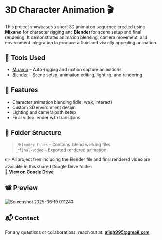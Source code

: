 # 3D Character Animation 🎬

This project showcases a short 3D animation sequence created using **Mixamo** for character rigging and **Blender** for scene setup and final rendering. It demonstrates animation blending, camera movement, and environment integration to produce a fluid and visually appealing animation.

## 🔧 Tools Used
- [Mixamo](https://www.mixamo.com/) – Auto-rigging and motion capture animations
- [Blender](https://www.blender.org/) – Scene setup, animation editing, lighting, and rendering

## 🎯 Features
- Character animation blending (idle, walk, interact)
- Custom 3D environment design
- Lighting and camera path setup
- Final video render with transitions

## 📂 Folder Structure
> `/blender-files` – Contains .blend working files  
> `/final-video` – Exported rendered animation

👉 All project files including the Blender file and final rendered video are available in this shared Google Drive folder:  
**[📁 View on Google Drive](https://drive.google.com/drive/folders/1W9-kHIKn9ucFiFSr2oAEmYXieSISuQB_?usp=drive_link)**

## 📽️ Preview  
![Screenshot 2025-06-19 011243](https://github.com/user-attachments/assets/9634dbd2-4363-4d2d-afcf-8bce52897ded)

## 📬 Contact  
For any questions or collaborations, reach out at: **afiqh995@gmail.com**
